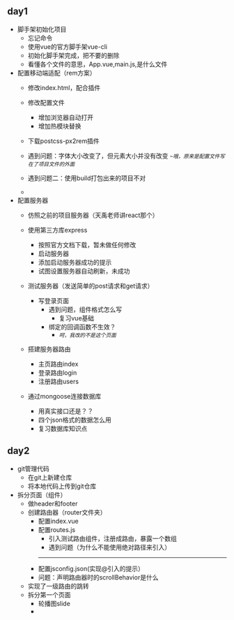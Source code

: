 ## day1
- 脚手架初始化项目
	- 忘记命令
	- 使用vue的官方脚手架vue-cli
    - 初始化脚手架完成，把不要的删除
    - 看懂各个文件的意思，App.vue,main.js,是什么文件
- 配置移动端适配（rem方案）
    - 修改index.html，配合插件
    - 修改配置文件
	    - 增加浏览器自动打开
	    - 增加热模块替换
	    
    - 下载postcss-px2rem插件
    - 遇到问题：字体大小改变了，但元素大小并没有改变
	*`~哦，原来是配置文件写在了项目文件的外面`*
    - 遇到问题二：使用build打包出来的项目不对
    - 
- 配置服务器
	- 仿照之前的项目服务器（天禹老师讲react那个）
	- 使用第三方库express
		- 按照官方文档下载，暂未做任何修改
		- 启动服务器
		- 添加启动服务器成功的提示
		- 试图设置服务器自动刷新，未成功
	- 测试服务器（发送简单的post请求和get请求）
		- 写登录页面
			- 遇到问题，组件格式怎么写
				- 复习vue基础
			- 绑定的回调函数不生效？
				- *`呵，我改的不是这个页面`*
			
	- 搭建服务器路由
		- 主页路由index
		- 登录路由login
		- 注册路由users
	- 通过mongoose连接数据库
		- 用真实接口还是？？
		- 四个json格式的数据怎么用
		- 复习数据库知识点

## day2
- git管理代码
	- 在git上新建仓库
	- 将本地代码上传到git仓库
- 拆分页面（组件）
	- 做header和footer
	- 创建路由器（router文件夹）
		- 配置index.vue
		- 配置routes.js
			- 引入测试路由组件，注册成路由，暴露一个数组
			- 遇到问题（为什么不能使用绝对路径来引入）
			- ----
		- 配置jsconfig.json(实现@引入的提示）
		- 问题：声明路由器时的scrollBehavior是什么
	- 实现了一级路由的跳转
	- 拆分第一个页面
		- 轮播图slide
		- 